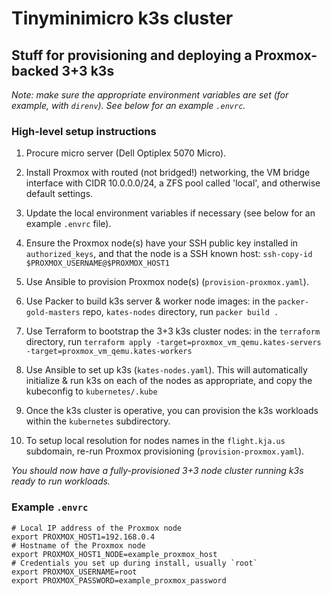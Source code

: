 # Tinyminimicro k3s cluster

## Stuff for provisioning and deploying a Proxmox-backed 3+3 k3s

_Note: make sure the appropriate environment variables are set (for example, with `direnv`). See below for an example `.envrc`._

### High-level setup instructions

1. Procure micro server (Dell Optiplex 5070 Micro).

1. Install Proxmox with routed (not bridged!) networking, the VM bridge interface with CIDR 10.0.0.0/24, a ZFS pool called 'local', and otherwise default settings.

1. Update the local environment variables if necessary (see below for an example `.envrc` file).

1. Ensure the Proxmox node(s) have your SSH public key installed in `authorized_keys`, and that the node is a SSH known host: `ssh-copy-id $PROXMOX_USERNAME@$PROXMOX_HOST1`

1. Use Ansible to provision Proxmox node(s) (`provision-proxmox.yaml`).

1. Use Packer to build k3s server & worker node images: in the `packer-gold-masters` repo, `kates-nodes` directory, run `packer build .`

1. Use Terraform to bootstrap the 3+3 k3s cluster nodes: in the `terraform` directory, run `terraform apply -target=proxmox_vm_qemu.kates-servers -target=proxmox_vm_qemu.kates-workers`

1. Use Ansible to set up k3s (`kates-nodes.yaml`). This will automatically initialize & run k3s on each of the nodes as appropriate, and copy the kubeconfig to `kubernetes/.kube`

1. Once the k3s cluster is operative, you can provision the k3s workloads within the `kubernetes` subdirectory.

1. To setup local resolution for nodes names in the `flight.kja.us` subdomain, re-run Proxmox provisioning (`provision-proxmox.yaml`).

_You should now have a fully-provisioned 3+3 node cluster running k3s ready to run workloads._

### Example `.envrc`

``` shell
# Local IP address of the Proxmox node
export PROXMOX_HOST1=192.168.0.4
# Hostname of the Proxmox node
export PROXMOX_HOST1_NODE=example_proxmox_host
# Credentials you set up during install, usually `root`
export PROXMOX_USERNAME=root
export PROXMOX_PASSWORD=example_proxmox_password
```
